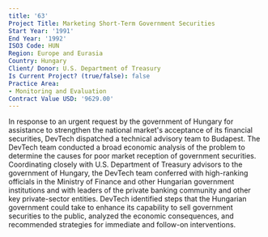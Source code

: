 ```yaml
---
title: '63'
Project Title: Marketing Short-Term Government Securities
Start Year: '1991'
End Year: '1992'
ISO3 Code: HUN
Region: Europe and Eurasia
Country: Hungary
Client/ Donor: U.S. Department of Treasury
Is Current Project? (true/false): false
Practice Area:
- Monitoring and Evaluation
Contract Value USD: '9629.00'
---
```


In response to an urgent request by the government of Hungary for assistance to strengthen the national market's acceptance of its financial securities, DevTech dispatched a technical advisory team to Budapest. The DevTech team conducted a broad economic analysis of the problem to determine the causes for poor market reception of government securities. Coordinating closely with U.S. Department of Treasury advisors to the government of Hungary, the DevTech team conferred with high-ranking officials in the Ministry of Finance and other Hungarian government institutions and with leaders of the private banking community and other key private-sector entities. DevTech identified steps that the Hungarian government could take to enhance its capability to sell government securities to the public, analyzed the economic consequences, and recommended strategies for immediate and follow-on interventions.